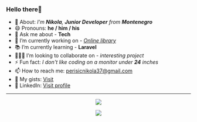 ### Hello there👋

- 👋 About: <i>I'm <b>Nikola</b>, <b>Junior Developer</b> from <b>Montenegro</b></i>
- 😄 Pronouns: <b>he / him / his</b>
- 💬 Ask me about - <b>Tech</b>
- 🔨 I’m currently working on - <i><a href="https://tim4.ictcortex.me" target="_blank">Online library</a></i>
- 📚 I’m currently learning - <b>Laravel</b>
- 🧑‍🤝‍🧑 I’m looking to collaborate on - <i>interesting project</i>
- ⚡ Fun fact: <i>I don't like coding on a monitor under <b>24</b> inches</i>
- 📫 How to reach me: perisicnikola37@gmail.com 
- 🚀 My gists: <a href="https://gist.github.com/perisicnikola37"> Visit </a>
- 💼 LinkedIn: <a href="https://linkedin.com/in/perisicnikola37"> Visit profile </a>

<hr>
<p align="center">
<img align="center" src="https://github-readme-stats.vercel.app/api?username=perisicnikola37&show_icons=true&theme=tokyonight">
</p>
<p align="center">
<img align="center" src="http://github-readme-streak-stats.herokuapp.com?user=perisicnikola37&theme=tokyonight&date_format=M%20j%5B%2C%20Y%5D&border=2C8ADD)](https://git.io/streak-stats">
</p>
